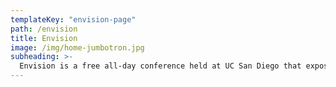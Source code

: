 ```yaml
---
templateKey: "envision-page"
path: /envision
title: Envision
image: /img/home-jumbotron.jpg
subheading: >-
  Envision is a free all-day conference held at UC San Diego that exposes high school girls to career possibilities in science and technology.
---
```

